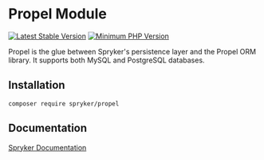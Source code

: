 # Propel Module
[![Latest Stable Version](https://poser.pugx.org/spryker/propel/v/stable.svg)](https://packagist.org/packages/spryker/propel)
[![Minimum PHP Version](https://img.shields.io/badge/php-%3E%3D%208.3-8892BF.svg)](https://php.net/)

Propel is the glue between Spryker's persistence layer and the Propel ORM library. It supports both MySQL and PostgreSQL databases.

## Installation

```
composer require spryker/propel
```

## Documentation

[Spryker Documentation](https://docs.spryker.com)
